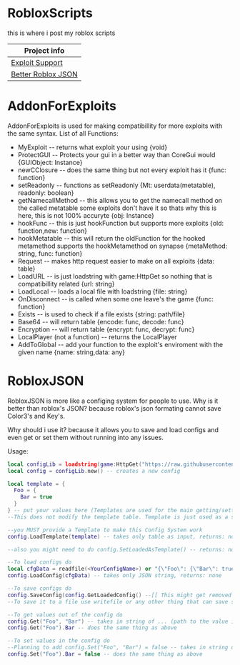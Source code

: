 # RobloxScripts

this is where i post my roblox scripts

| Project info |
| - |
| [Exploit Support](#AddonForExploits) |
| [Better Roblox JSON](#RobloxJSON) |

# AddonForExploits
AddonForExploits is used for making compatibillity for more exploits with the same syntax.
List of all Functions:
- MyExploit -- returns what exploit your using {void}
- ProtectGUI -- Protects your gui in a better way than CoreGui would {GUIObject: Instance}
- newCClosure -- does the same thing but not every exploit has it {func: function}
- setReadonly -- functions as setReadonly {Mt: userdata(metatable), readonly: boolean}
- getNamecallMethod -- this allows you to get the namecall method on the called metatable some exploits don't have it so thats why this is here, this is not 100% accuryte {obj: Instance}
- hookFunc -- this is just hookFunction but supports more exploits {old: function,new: function}
- hookMetatable -- this will return the oldFunction for the hooked metamethod supports the hookMetamethod on synapse {metaMethod: string, func: function}
- Request -- makes http request easier to make on all exploits {data: table}
- LoadURL -- is just loadstring with game:HttpGet so nothing that is compatibillity related {url: string}
- LoadLocal -- loads a local file with loadstring {file: string}
- OnDisconnect -- is called when some one leave's the game {func: function}
- Exists -- is used to check if a file exists {string: path/file}
- Base64 -- will return table {encode: func, decode: func}
- Encryption -- will return table {encrypt: func, decrypt: func}
- LocalPlayer (not a function) -- returns the LocalPlayer
- AddToGlobal -- add your function to the exploit's enviroment with the given name {name: string,data: any}

# RobloxJSON
RobloxJSON is more like a configing system for people to use.
Why is it better than roblox's JSON?
because roblox's json formating cannot save Color3's and Key's.

Why should i use it?
because it allows you to save and load configs and even get or set them without running into any issues.

Usage:
```lua
local configLib = loadstring(game:HttpGet("https://raw.githubusercontent.com/NotWaterScriptNhttp/RobloxScripts/main/RobloxJSON.lua", true))() -- Loads the configLib
local config = configLib.new() -- creates a new config

local template = {
  Foo = {
    Bar = true
  }
} -- put your values here (Templates are used for the main getting/setting values so everything in template table will be used as your config)
--This does not modify the template table. Template is just used as a struct of the config

--you MUST provide a Template to make this Config System work
config.LoadTemplate(template) -- takes only table as input, returns: none

--also you might need to do config.SetLoadedAsTemplate() -- returns: none

--To load configs do
local cfgData = readfile(<YourConfigName>) or "{\"Foo\": {\"Bar\": true}}"
config.LoadConfig(cfgData) -- takes only JSON string, returns: none

--To save configs do
config.SaveConfig(config.GetLoadedConfig() --[[ This might get removed in the next update ]]-- ) -- takes only table as input, return: string (JSON string)
--To save it to a file use writefile or any other thing that can save strings

--To get values out of the config do
config.Get("Foo", "Bar") -- takes in string of ... (path to the value in the template table), returns: any
config.Get("Foo").Bar -- does the same thing as above

--To set values in the config do
--Planning to add config.Set("Foo", "Bar") = false -- takes in string of ... (path to value in the template table), returns: none
config.Set("Foo").Bar = false -- does the same thing as above
```
